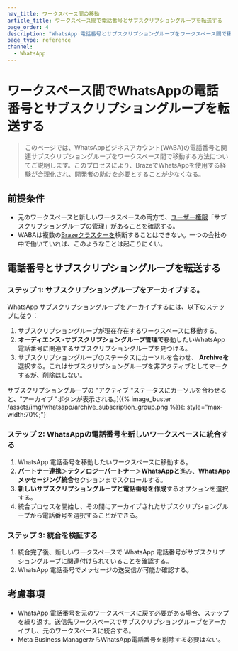 ```yaml
---
nav_title: ワークスペース間の移動
article_title: ワークスペース間で電話番号とサブスクリプショングループを転送する
page_order: 4
description: "WhatsApp 電話番号とサブスクリプショングループをワークスペース間で移行する方法。"
page_type: reference
channel:
  - WhatsApp
---
```


# ワークスペース間でWhatsAppの電話番号とサブスクリプショングループを転送する

> このページでは、WhatsAppビジネスアカウント(WABA)の電話番号と関連サブスクリプショングループをワークスペース間で移動する方法についてご説明します。このプロセスにより、BrazeでWhatsAppを使用する経験が合理化され、開発者の助けを必要とすることが少なくなる。

## 前提条件

- 元のワークスペースと新しいワークスペースの両方で、[ユーザー権限]({{site.baseurl}}/user_guide/administrative/app_settings/manage_your_braze_users/user_permissions/#list-of-permissions)「サブスクリプショングループの管理」があることを確認する。
- WABAは複数の[Brazeクラスターを]({{site.baseurl}}/user_guide/administrative/access_braze/sdk_endpoints)横断することはできない。一つの会社の中で働いていれば、このようなことは起こりにくい。 

## 電話番号とサブスクリプショングループを転送する

### ステップ 1: サブスクリプショングループをアーカイブする。

WhatsApp サブスクリプショングループをアーカイブするには、以下のステップに従う：

1. サブスクリプショングループが現在存在するワークスペースに移動する。
2. **オーディエンス**>**サブスクリプショングループ管理で**移動したいWhatsApp電話番号に関連するサブスクリプショングループを見つける。
3. サブスクリプショングループのステータスにカーソルを合わせ、<i class="fa-solid fa-box-archive"></i> **Archiveを**選択する。これはサブスクリプショングループを非アクティブとしてマークするが、削除はしない。

サブスクリプショングループの "アクティブ "ステータスにカーソルを合わせると、"アーカイブ "ボタンが表示される。]({% image_buster /assets/img/whatsapp/archive_subscription_group.png %}){: style="max-width:70%;"}

### ステップ 2: WhatsAppの電話番号を新しいワークスペースに統合する

1. WhatsApp 電話番号を移動したいワークスペースに移動する。
2. **パートナー連携**＞**テクノロジーパートナー**＞**WhatsAppと**進み、**WhatsAppメッセージング統合**セクションまでスクロールする。 
3. **新しいサブスクリプショングループと電話番号を作成**するオプションを選択する。
4. 統合プロセスを開始し、その間にアーカイブされたサブスクリプショングループから電話番号を選択することができる。

### ステップ 3: 統合を検証する

1. 統合完了後、新しいワークスペースで WhatsApp 電話番号がサブスクリプショングループに関連付けられていることを確認する。
2. WhatsApp 電話番号でメッセージの送受信が可能か確認する。

## 考慮事項

- WhatsApp 電話番号を元のワークスペースに戻す必要がある場合、ステップを繰り返す。送信先ワークスペースでサブスクリプショングループをアーカイブし、元のワークスペースに統合する。
- Meta Business ManagerからWhatsApp電話番号を削除する必要はない。